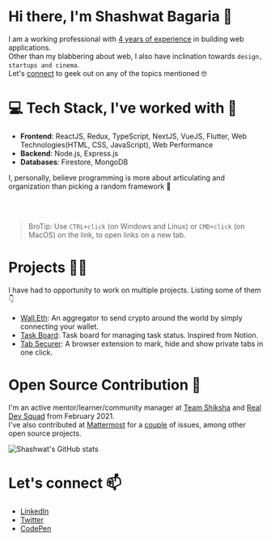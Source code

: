 # Hi there, I'm Shashwat Bagaria 👋

I am a working professional with <u>4 years of experience</u> in building web applications.<br />
Other than my blabbering about web, I also have inclination towards `design, startups and cinema`.<br />
Let's [connect](#find-me-here) to geek out on any of the topics mentioned 🤓


# 💻 Tech Stack, I've worked with 🧰
- **Frontend**: ReactJS, Redux, TypeScript, NextJS, VueJS, Flutter, Web Technologies(HTML, CSS, JavaScript), Web Performance
- **Backend**: Node.js, Express.js
- **Databases**: Firestore, MongoDB

I, personally, believe programming is more about articulating and organization than picking a random framework 🤷

<br />
<br />

> BroTip: Use `CTRL+click` (on Windows and Linux) or `CMD+click` (on MacOS) on the link, to open links on a new tab.

# Projects 👷‍♂️

I have had to opportunity to work on multiple projects. Listing some of them 👇
<!-- - [Lofi Night](https://github.com/SBagaria2710/lofi-night.club): A lofi station of hand-picked songs which is only accessible at night. -->
- [Wall.Eth](https://github.com/SBagaria2710/wall.eth): An aggregator to send crypto around the world by simply connecting your wallet.
- [Task Board](https://github.com/SBagaria2710/task-board): Task board for managing task status. Inspired from Notion.
- [Tab Securer](https://www.producthunt.com/posts/tab-securer): A browser extension to mark, hide and show private tabs in one click.

# Open Source Contribution 🤝

I'm an active mentor/learner/community manager at [Team Shiksha](http://frontend.army/) and [Real Dev Squad](https://github.com/Real-Dev-Squad) from February 2021.<br />
I've also contributed at [Mattermost](https://github.com/mattermost) for a [couple](https://github.com/mattermost/mattermost-server/issues?q=assignee%3ASBagaria2710+is%3Aclosed+) of issues, among other open source projects.


![Shashwat's GitHub stats](https://github-readme-stats.vercel.app/api?username=SBagaria2710&&hide=stars&show_icons=true)

# Let's connect 📫
- [LinkedIn](https://in.linkedin.com/in/shashwat-bagaria)
- [Twitter](https://twitter.com/SBagaria2710)
- [CodePen](https://codepen.io/iShashwat/)
